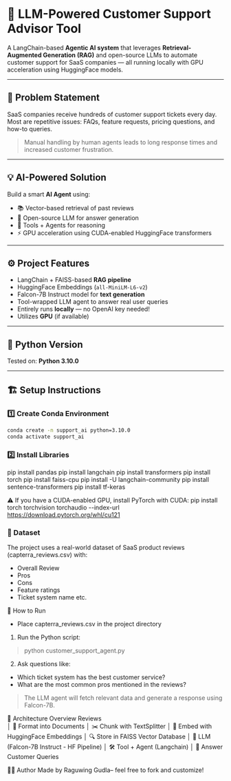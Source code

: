 # 🤖 LLM-Powered Customer Support Advisor Tool

A LangChain-based **Agentic AI system** that leverages **Retrieval-Augmented Generation (RAG)** and open-source LLMs to automate customer support for SaaS companies — all running locally with GPU acceleration using HuggingFace models.

---

## 📌 Problem Statement

SaaS companies receive hundreds of customer support tickets every day. Most are repetitive issues: FAQs, feature requests, pricing questions, and how-to queries.

> Manual handling by human agents leads to long response times and increased customer frustration.

---

## 💡 AI-Powered Solution

Build a smart **AI Agent** using:
- 📚 Vector-based retrieval of past reviews
- 🧠 Open-source LLM for answer generation
- 🧰 Tools + Agents for reasoning
- ⚡ GPU acceleration using CUDA-enabled HuggingFace transformers

---

## ⚙️ Project Features

- LangChain + FAISS-based **RAG pipeline**
- HuggingFace Embeddings (`all-MiniLM-L6-v2`)
- Falcon-7B Instruct model for **text generation**
- Tool-wrapped LLM agent to answer real user queries
- Entirely runs **locally** — no OpenAI key needed!
- Utilizes **GPU** (if available)

---

## 🐍 Python Version

Tested on: **Python 3.10.0**

---

## 🏗️ Setup Instructions

### 1️⃣ Create Conda Environment

```bash
conda create -n support_ai python=3.10.0
conda activate support_ai
```

### 2️⃣ Install Libraries
pip install pandas
pip install langchain
pip install transformers
pip install torch
pip install faiss-cpu
pip install -U langchain-community
pip install sentence-transformers
pip install tf-keras

⚠️ If you have a CUDA-enabled GPU, install PyTorch with CUDA: pip install torch torchvision torchaudio --index-url https://download.pytorch.org/whl/cu121

### 📂 Dataset
The project uses a real-world dataset of SaaS product reviews (capterra_reviews.csv) with:
* Overall Review
* Pros
* Cons
* Feature ratings
* Ticket system name etc.

🚀 How to Run
* Place capterra_reviews.csv in the project directory

1. Run the Python script:
> python customer_support_agent.py

2. Ask questions like:
- Which ticket system has the best customer service?
- What are the most common pros mentioned in the reviews?

> The LLM agent will fetch relevant data and generate a response using Falcon-7B.


🧠 Architecture Overview
             Reviews   
               │
        📄 Format into Documents
               │
        ✂️ Chunk with TextSplitter
               │
   📌 Embed with HuggingFace Embeddings
               │
     🔍 Store in FAISS Vector Database
               │
   🧠 LLM (Falcon-7B Instruct - HF Pipeline)
               │
      🛠️ Tool + Agent (Langchain)
               │
       🤖 Answer Customer Queries

👨‍💻 Author
Made by Raguwing Gudla– feel free to fork and customize!
